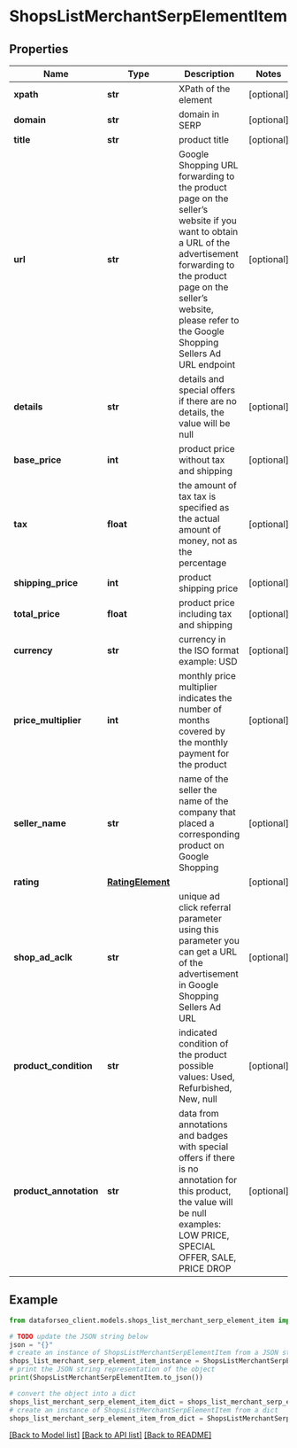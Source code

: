 # ShopsListMerchantSerpElementItem


## Properties

Name | Type | Description | Notes
------------ | ------------- | ------------- | -------------
**xpath** | **str** | XPath of the element | [optional] 
**domain** | **str** | domain in SERP | [optional] 
**title** | **str** | product title | [optional] 
**url** | **str** | Google Shopping URL forwarding to the product page on the seller’s website if you want to obtain a URL of the advertisement forwarding to the product page on the seller’s website, please refer to the Google Shopping Sellers Ad URL endpoint | [optional] 
**details** | **str** | details and special offers if there are no details, the value will be null | [optional] 
**base_price** | **int** | product price without tax and shipping | [optional] 
**tax** | **float** | the amount of tax tax is specified as the actual amount of money, not as the percentage | [optional] 
**shipping_price** | **int** | product shipping price | [optional] 
**total_price** | **float** | product price including tax and shipping | [optional] 
**currency** | **str** | currency in the ISO format example: USD | [optional] 
**price_multiplier** | **int** | monthly price multiplier indicates the number of months covered by the monthly payment for the product | [optional] 
**seller_name** | **str** | name of the seller the name of the company that placed a corresponding product on Google Shopping | [optional] 
**rating** | [**RatingElement**](RatingElement.md) |  | [optional] 
**shop_ad_aclk** | **str** | unique ad click referral parameter using this parameter you can get a URL of the advertisement in Google Shopping Sellers Ad URL | [optional] 
**product_condition** | **str** | indicated condition of the product possible values: Used, Refurbished, New, null | [optional] 
**product_annotation** | **str** | data from annotations and badges with special offers if there is no annotation for this product, the value will be null examples: LOW PRICE, SPECIAL OFFER, SALE, PRICE DROP | [optional] 

## Example

```python
from dataforseo_client.models.shops_list_merchant_serp_element_item import ShopsListMerchantSerpElementItem

# TODO update the JSON string below
json = "{}"
# create an instance of ShopsListMerchantSerpElementItem from a JSON string
shops_list_merchant_serp_element_item_instance = ShopsListMerchantSerpElementItem.from_json(json)
# print the JSON string representation of the object
print(ShopsListMerchantSerpElementItem.to_json())

# convert the object into a dict
shops_list_merchant_serp_element_item_dict = shops_list_merchant_serp_element_item_instance.to_dict()
# create an instance of ShopsListMerchantSerpElementItem from a dict
shops_list_merchant_serp_element_item_from_dict = ShopsListMerchantSerpElementItem.from_dict(shops_list_merchant_serp_element_item_dict)
```
[[Back to Model list]](../README.md#documentation-for-models) [[Back to API list]](../README.md#documentation-for-api-endpoints) [[Back to README]](../README.md)



